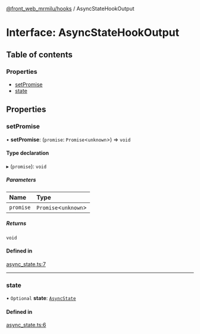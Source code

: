 [@front_web_mrmilu/hooks](../Hooks.md) / AsyncStateHookOutput

# Interface: AsyncStateHookOutput

## Table of contents

### Properties

- [setPromise](AsyncStateHookOutput.md#setpromise)
- [state](AsyncStateHookOutput.md#state)

## Properties

### setPromise

• **setPromise**: (`promise`: `Promise`<`unknown`\>) => `void`

#### Type declaration

▸ (`promise`): `void`

##### Parameters

| Name | Type |
| :------ | :------ |
| `promise` | `Promise`<`unknown`\> |

##### Returns

`void`

#### Defined in

[async_state.ts:7](https://github.com/mrmilu/front_web_mrmilu/blob/f39c3e6/packages/hooks/src/async_state.ts#L7)

___

### state

• `Optional` **state**: [`AsyncState`](../Hooks.md#asyncstate)

#### Defined in

[async_state.ts:6](https://github.com/mrmilu/front_web_mrmilu/blob/f39c3e6/packages/hooks/src/async_state.ts#L6)
